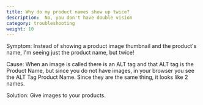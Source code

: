 ```yaml
---
title: Why do my product names show up twice? 
description:  No, you don't have double vision 
category: troubleshooting
weight: 10
---
```


Symptom: Instead of showing a product image thumbnail and the product's name, I'm seeing just the product name, but twice!


Cause: When an image is called there is an ALT tag and that ALT tag is the Product Name, but since you do not have images, in your browser you see the ALT Tag Product Name.  Since they are the same thing, it looks like 2 names.


Solution: Give images to your products.
